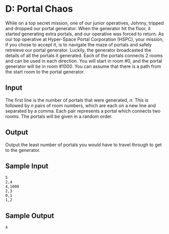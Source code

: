 # D: Portal Chaos

While on a top secret mission, one of our junior operatives, Johnny, tripped
and dropped our portal generator. When the generator hit the floor, it started
generating extra portals, and our operative was forced to return. As our top
operative at Hyper-Space Portal Corporation (HSPC), your mission, if you chose
to accept it, is to navigate the maze of portals and safely retreieve our
portal generator. Luckily, the generator broadcasted the details of all the
portals it generated. Each of the portals connects 2 rooms and can be used in
each direction. You will start in room #0, and the portal generator will be in
room #1000. You can assume that there is a path from the start room to the
portal generator.

## Input

The first line is the number of portals that were generated, $n$. This is
followed by $n$ pairs of room numbers, which are each on a new line and
separated by a comma. Each pair represents a portal which connects two rooms.
The portals will be given in a random order.

## Output 

Output the least number of portals you would have to travel through to get to
the generator.

## Sample Input

```
5
2,4
4,1000
2,3
0,1
1,2
```

## Sample Output

```
4
```
